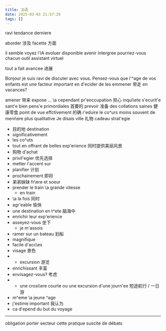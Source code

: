 ```yaml
---
title: 法语
date: 2025-03-03 21:57:29
tags: []
---
```

ravi
tendance
derniere

aborder 涉及
facette 方面

il semble
voyez l'IA evoluer
disponible
avenir
intergree
pourriez-vous
chacun
outil
assistant
virtuel

tout a fait
avancee 进展

Bonjour je suis ravi de discuter avec vous. Pensez-vous que l'^age de vos enfants est une facteur important en d'ecider de les emmener 带走 en vacances?

amener 带来
expose ... \a
cependant
pr'eoccupation 担心
inqui\ete
s'ecurit'e
sant'e
bien pens'e
primordiales 首要的
prevoir 准备
des collations saines 健康零食
point de vue
effctivement 的确
r'eduire le co^urs
moins souvent
de meni\ere plus qualitative
Je disais
ville
礼物 cadeau
strat'egie
- 目的地 destination
- significativement
- les co^uts 
- tout en offrant de belles exp'erience 同时提供美丽风景
- 购物 d'achat
- privil'egier 优先选择
- metter l'accent sur
- planifier 计划
- prochainement 即将
- 弟弟妹妹 fr\ere et soeur
- prender le train \a grande vitesse
     - en train
- \a la fois 同时
- agr'eable 愉快
- une destination en t^ete 脑海中
- enrichir leur exp'erience
- asseyez-vous 坐下
    - je m'assois
- ramer sur un bateau 划船
- magnifique
- facile d'acc\es
- visage 景色
- * excursion 游览
- enrichissant 丰富
- envisagez-vous? 考虑
- * une crosi\ere courte ou une excursion d'une journ'ee 短途航行 / 一日游
- m^eme \a jeune ^age
- j'estime important 我认为
- ca d'epend du but du voyage

---

obligation
porter
secteur
cette pratique suscite de débats
